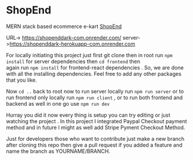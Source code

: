 # ShopEnd


MERN stack based ecommerce e-kart [ShopEnd](https://shopenddark.herokuapp.com/) 



 URL-> https://shopenddark-com.onrender.com/
 server->https://shopenddark-herokuapp-com.onrender.com



For locally initiating this project just first git clone then in root run `npm install` for server dependencies then `cd frontend` then  
again run `npm install` for frontend-react dependencies . So, we are done with all the installing dependencies. Feel free to add any other packages that you like. 



Now `cd ..` back to root now to run server locally run `npm run server`  or to run frontend only locally run `npm run client` ,
or to run both frontend and backend as well in one go use `npm run dev`



Hurray you did it now every thing is setup you can try editing or just watching the project .
In this project I integrated Paypal Checkout payment method and in future I might as well add Stripe Pyment Checkout Method.  




Just for developers those who want to contribute just make a new branch after cloning this repo then give a pull request if you added a feature and name the branch as YOURNAME/BRANCH.  





